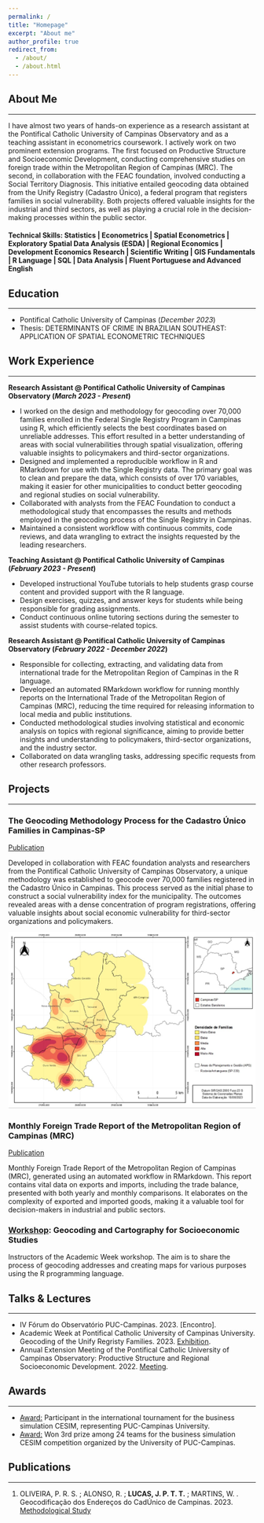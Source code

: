 ```yaml
---
permalink: /
title: "Homepage"
excerpt: "About me"
author_profile: true
redirect_from: 
  - /about/
  - /about.html
---
```


## About Me

---

I have almost two years of hands-on experience as a research assistant at the Pontifical Catholic University of Campinas Observatory and as a teaching assistant in econometrics coursework. I actively work on two prominent extension programs. The first focused on Productive Structure and Socioeconomic Development, conducting comprehensive studies on foreign trade within the Metropolitan Region of Campinas (MRC). The second, in collaboration with the FEAC foundation, involved conducting a Social Territory Diagnosis. This initiative entailed geocoding data obtained from the Unify Registry (Cadastro Único), a federal program that registers families in social vulnerability. Both projects offered valuable insights for the industrial and third sectors, as well as playing a crucial role in the decision-making processes within the public sector.


#### Technical Skills: Statistics | Econometrics | Spatial Econometrics | Exploratory Spatial Data Analysis (ESDA) | Regional Economics | Development Economics Research | Scientific Writing | GIS Fundamentals | R Language | SQL | Data Analysis | Fluent Portuguese and Advanced English

## Education

---

- Pontifical Catholic University of Campinas (_December 2023_)
- Thesis: DETERMINANTS OF CRIME IN BRAZILIAN SOUTHEAST: APPLICATION OF SPATIAL ECONOMETRIC TECHNIQUES

## Work Experience

---

**Research Assistant @ Pontifical Catholic University of Campinas Observatory (_March 2023 - Present_)**

- I worked on the design and methodology for geocoding over 70,000 families enrolled in the Federal Single Registry Program in Campinas using R, which efficiently selects the best coordinates based on unreliable addresses. This effort resulted in a better understanding of areas with social vulnerabilities through spatial visualization, offering valuable insights to policymakers and third-sector organizations.
- Designed and implemented a reproducible workflow in R and RMarkdown for use with the Single Registry data. The primary goal was to clean and prepare the data, which consists of over 170 variables, making it easier for other municipalities to conduct better geocoding and regional studies on social vulnerability.
- Collaborated with analysts from the FEAC Foundation to conduct a methodological study that encompasses the results and methods employed in the geocoding process of the Single Registry in Campinas.
- Maintained a consistent workflow with continuous commits, code reviews, and data wrangling to extract the insights requested by the leading researchers.

**Teaching Assistant @ Pontifical Catholic University of Campinas (_February 2023 - Present_)**

- Developed instructional YouTube tutorials to help students grasp course content and provided support with the R language.
- Design exercises, quizzes, and answer keys for students while being responsible for grading assignments.
- Conduct continuous online tutoring sections during the semester to assist students with course-related topics.

**Research Assistant @ Pontifical Catholic University of Campinas Observatory (_February 2022 - December 2022_)**

- Responsible for collecting, extracting, and validating data from international trade for the Metropolitan Region of Campinas in the R language.
- Developed an automated RMarkdown workflow for running monthly reports on the International Trade of the Metropolitan Region of Campinas (MRC), reducing the time required for releasing information to local media and public institutions.
- Conducted methodological studies involving statistical and economic analysis on topics with regional significance, aiming to provide better insights and understanding to policymakers, third-sector organizations, and the industry sector.
- Collaborated on data wrangling tasks, addressing specific requests from other research professors. 

## Projects

---

### The Geocoding Methodology Process for the Cadastro Único Families in Campinas-SP
[Publication](https://feac.org.br/wp-content/uploads/2023/10/Geocodificacao_FEAC.pdf?portfolioCats=3105#new_tab)

Developed in collaboration with FEAC foundation analysts and researchers from the Pontifical Catholic University of Campinas Observatory, a unique methodology was established to geocode over 70,000 families registered in the Cadastro Único in Campinas. This process served as the initial phase to construct a social vulnerability index for the municipality. The outcomes revealed areas with a dense concentration of program registrations, offering valuable insights about social economic vulnerability for third-sector organizations and policymakers.


<img src="/images/1-Map-Geocoding.jpeg" alt="1-Map-Geocoding" />

### Monthly Foreign Trade Report of the Metropolitan Region of Campinas (MRC)
[Publication](https://observatorio.puc-campinas.edu.br/informativo-mensal-balanca-comercial-da-regiao-metropolitana-de-campinas-volume-5-n-06-2022/)

Monthly Foreign Trade Report of the Metropolitan Region of Campinas (MRC), generated using an automated workflow in RMarkdown. This report contains vital data on exports and imports, including the trade balance, presented with both yearly and monthly comparisons. It elaborates on the complexity of exported and imported goods, making it a valuable tool for decision-makers in industrial and public sectors.

### [Workshop](https://drive.google.com/file/d/1L3MPm8HDa4l9S6Ercza_izJzuLNSIsUG/view?usp=sharing): Geocoding and Cartography for Socioeconomic Studies

Instructors of the Academic Week workshop. The aim is to share the process of geocoding addresses and creating maps for various purposes using the R programming language.

## Talks & Lectures

---

- IV Fórum do Observatório PUC-Campinas. 2023. [Encontro].
- Academic Week at Pontifical Catholic University of Campinas University. Geocoding of the Unify Regristy Families. 2023. [Exhibition](https://drive.google.com/file/d/1A0jvTvv9-1QJMUhVJcPWKSG7ejmmY03D/view?usp=sharing).
- Annual Extension Meeting of the Pontifical Catholic University of Campinas Observatory: Productive Structure and Regional Socioeconomic Development. 2022. [Meeting](https://drive.google.com/file/d/1DZ-FjKGwzFQF7h89__iNQDeGrHK6U2_w/view?usp=sharing).

## Awards

---

- [Award:](https://drive.google.com/file/d/11LhUSPF7HbENFEBxvg8vdNcd5UTG_4Cc/view?usp=sharing) Participant in the international tournament for the business simulation CESIM, representing PUC-Campinas University.
- [Award:](https://www.puc-campinas.edu.br/puc-campinas-e-cbyk-anunciam-vencedores-de-torneio-de-simulacao-de-negocios/) Won 3rd prize among 24 teams for the business simulation CESIM competition organized by the University of PUC-Campinas.

## Publications

---

1. OLIVEIRA, P. R. S. ; ALONSO, R. ; **LUCAS, J. P. T. T.** ; MARTINS, W. . Geocodificação dos Endereços do CadÚnico de Campinas. 2023. [Methodological Study](https://observatorio.puc-campinas.edu.br/geocodificacao-dos-enderecos-do-cadunico-de-campinas/)
